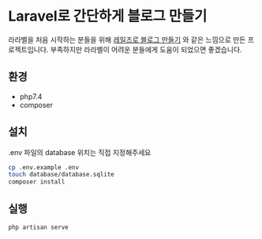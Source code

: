 # Laravel로 간단하게 블로그 만들기
라라벨을 처음 시작하는 분들을 위해 [레일즈로 블로그 만들기](https://guides.rubyonrails.org/getting_started.html) 와 같은 느낌으로 만든 프로젝트입니다. 부족하지만 라라벨이 어려운 분들에게 도움이 되었으면 좋겠습니다.
## 환경
- php7.4
- composer
## 설치
.env 파일의 database 위치는 직접 지정해주세요
```bash
cp .env.example .env
touch database/database.sqlite
composer install
```
## 실행
```bash
php artisan serve
```
